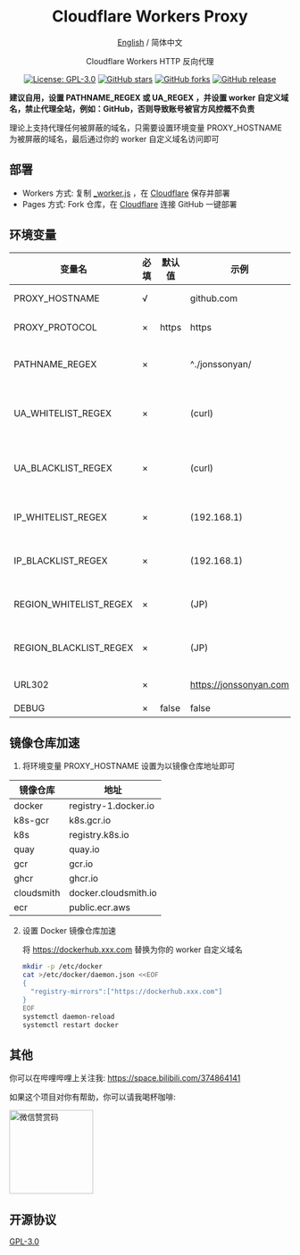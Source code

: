 <div align="center">

<h1 align="center">Cloudflare Workers Proxy</h1>

[English](README_EN.md) / 简体中文

Cloudflare Workers HTTP 反向代理

<p>
<a href="https://www.gnu.org/licenses/gpl-3.0.html"><img src="https://img.shields.io/github/license/jonssonyan/cf-workers-proxy" alt="License: GPL-3.0"></a>
<a href="https://github.com/jonssonyan/cf-workers-proxy/stargazers"><img src="https://img.shields.io/github/stars/jonssonyan/cf-workers-proxy" alt="GitHub stars"></a>
<a href="https://github.com/jonssonyan/cf-workers-proxy/forks"><img src="https://img.shields.io/github/forks/jonssonyan/cf-workers-proxy" alt="GitHub forks"></a>
<a href="https://github.com/jonssonyan/cf-workers-proxy/releases"><img src="https://img.shields.io/github/v/release/jonssonyan/cf-workers-proxy" alt="GitHub release"></a>
</p>


</div>

**建议自用，设置 PATHNAME_REGEX 或 UA_REGEX ，并设置 worker 自定义域名，禁止代理全站，例如：GitHub，否则导致账号被官方风控概不负责**

理论上支持代理任何被屏蔽的域名，只需要设置环境变量 PROXY_HOSTNAME 为被屏蔽的域名，最后通过你的 worker 自定义域名访问即可

## 部署

- Workers 方式: 复制 [_worker.js](_worker.js) ，在 [Cloudflare](https://www.cloudflare.com) 保存并部署
- Pages 方式: Fork 仓库，在 [Cloudflare](https://www.cloudflare.com) 连接 GitHub 一键部署

## 环境变量

| 变量名                    | 必填  | 默认值   | 示例                     | 备注                  |
|------------------------|-----|-------|------------------------|---------------------|
| PROXY_HOSTNAME         | √   |       | github.com             | 代理地址 hostname       |
| PROXY_PROTOCOL         | ×   | https | https                  | 代理地址协议              |
| PATHNAME_REGEX         | ×   |       | ^./jonssonyan/         | 代理地址路径正则表达式         |
| UA_WHITELIST_REGEX     | ×   |       | (curl)                 | User-Agent 白名单正则表达式 |
| UA_BLACKLIST_REGEX     | ×   |       | (curl)                 | User-Agent 黑名单正则表达式 |
| IP_WHITELIST_REGEX     | ×   |       | (192.168.1)            | IP 白名单正则表达式         |
| IP_BLACKLIST_REGEX     | ×   |       | (192.168.1)            | IP 黑名单正则表达式         |
| REGION_WHITELIST_REGEX | ×   |       | (JP)                   | 地区白名单正则表达式          |
| REGION_BLACKLIST_REGEX | ×   |       | (JP)                   | 地区黑名单正则表达式          |
| URL302                 | ×   |       | https://jonssonyan.com | 302 跳转地址            |
| DEBUG                  | ×   | false | false                  | 开启调试                |

## 镜像仓库加速

1. 将环境变量 PROXY_HOSTNAME 设置为以镜像仓库地址即可

| 镜像仓库       | 地址                   |     
|------------|----------------------|
| docker     | registry-1.docker.io |   
| k8s-gcr    | k8s.gcr.io           |   
| k8s        | registry.k8s.io      |    
| quay       | quay.io              |   
| gcr        | gcr.io               |  
| ghcr       | ghcr.io              |   
| cloudsmith | docker.cloudsmith.io |   
| ecr        | public.ecr.aws       |   

2. 设置 Docker 镜像仓库加速

   将 https://dockerhub.xxx.com 替换为你的 worker 自定义域名

   ```bash
   mkdir -p /etc/docker
   cat >/etc/docker/daemon.json <<EOF
   {
     "registry-mirrors":["https://dockerhub.xxx.com"]
   }
   EOF
   systemctl daemon-reload
   systemctl restart docker
   ```

## 其他

你可以在哔哩哔哩上关注我: https://space.bilibili.com/374864141

如果这个项目对你有帮助，你可以请我喝杯咖啡:

<img src="https://github.com/jonssonyan/install-script/assets/46235235/cce90c48-27d3-492c-af3e-468b656bdd06" width="150" alt="微信赞赏码" title="微信赞赏码"/>

## 开源协议

[GPL-3.0](LICENSE)